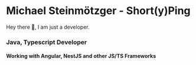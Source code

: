 # Michael Steinmötzger - Short(y)Ping

Hey there 👋, I am just a developer.

### Java, Typescript Developer
#### Working with Angular, NestJS and other JS/TS Frameworks
